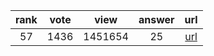 
| rank | vote | view | answer | url |
|:-:|:-:|:-:|:-:|:-:|
|57|1436|1451654|25| [url](http://stackoverflow.com/questions/493386/how-to-print-without-newline-or-space) |
